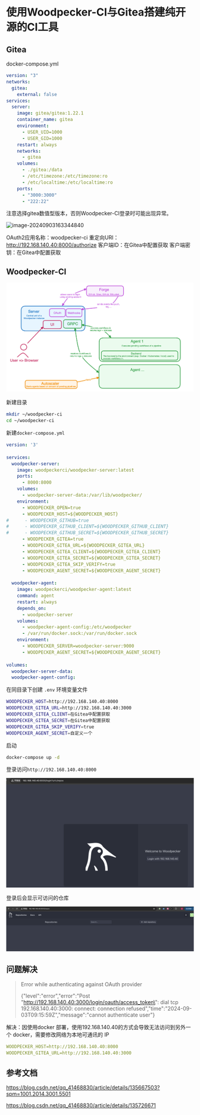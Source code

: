 # 使用Woodpecker-CI与Gitea搭建纯开源的CI工具







## Gitea

docker-compose.yml

```yaml
version: "3"
networks:
  gitea:
    external: false
services:
  server:
    image: gitea/gitea:1.22.1
    container_name: gitea
    environment:
      - USER_UID=1000
      - USER_GID=1000
    restart: always
    networks:
      - gitea
    volumes:
      - ./gitea:/data
      - /etc/timezone:/etc/timezone:ro
      - /etc/localtime:/etc/localtime:ro
    ports:
      - "3000:3000"
      - "222:22"
```

注意选择gitea数值型版本，否则Woodpecker-CI登录时可能出现异常。





![image-20240903163344840](assets/image-20240903163344840.png)

OAuth2应用名称：woodpecker-ci
重定向URI：http://192.168.140.40:8000/authorize
客户端ID：在Gitea中配置获取
客户端密钥：在Gitea中配置获取

## Woodpecker-CI

![image-20240115214403769](assets/image-20240115214403769-20240120172902754.png)

新建目录

```bash
mkdir ~/woodpecker-ci
cd ~/woodpecker-ci
```

新建`docker-compose.yml`

```yaml
version: '3'

services:
  woodpecker-server:
    image: woodpeckerci/woodpecker-server:latest
    ports:
      - 8000:8000
    volumes:
      - woodpecker-server-data:/var/lib/woodpecker/
    environment:
      - WOODPECKER_OPEN=true
      - WOODPECKER_HOST=${WOODPECKER_HOST}
#      - WOODPECKER_GITHUB=true
#      - WOODPECKER_GITHUB_CLIENT=${WOODPECKER_GITHUB_CLIENT}
#      - WOODPECKER_GITHUB_SECRET=${WOODPECKER_GITHUB_SECRET}
      - WOODPECKER_GITEA=true
      - WOODPECKER_GITEA_URL=${WOODPECKER_GITEA_URL}
      - WOODPECKER_GITEA_CLIENT=${WOODPECKER_GITEA_CLIENT}
      - WOODPECKER_GITEA_SECRET=${WOODPECKER_GITEA_SECRET}
      - WOODPECKER_GITEA_SKIP_VERIFY=true
      - WOODPECKER_AGENT_SECRET=${WOODPECKER_AGENT_SECRET}

  woodpecker-agent:
    image: woodpeckerci/woodpecker-agent:latest
    command: agent
    restart: always
    depends_on:
      - woodpecker-server
    volumes:
      - woodpecker-agent-config:/etc/woodpecker
      - /var/run/docker.sock:/var/run/docker.sock
    environment:
      - WOODPECKER_SERVER=woodpecker-server:9000
      - WOODPECKER_AGENT_SECRET=${WOODPECKER_AGENT_SECRET}

volumes:
  woodpecker-server-data:
  woodpecker-agent-config:
```

在同目录下创建 `.env` 环境变量文件

```bash
WOODPECKER_HOST=http://192.168.140.40:8000
WOODPECKER_GITEA_URL=http://192.168.140.40:3000
WOODPECKER_GITEA_CLIENT=在Gitea中配置获取
WOODPECKER_GITEA_SECRET=在Gitea中配置获取
WOODPECKER_GITEA_SKIP_VERIFY=true
WOODPECKER_AGENT_SECRET=自定义一个
```

启动

```bash
docker-compose up -d
```

登录访问`http://192.168.140.40:8000`

![image-20240904091130440](assets/image-20240904091130440.png)

登录后会显示可访问的仓库

![image-20240904091240424](assets/image-20240904091240424.png)

## 问题解决

> Error while authenticating against OAuth provider
>
> {"level":"error","error":"Post \"http://192.168.140.40:3000/login/oauth/access_token\": dial tcp 192.168.140.40:3000: connect: connection refused","time":"2024-09-03T09:15:59Z","message":"cannot authenticate user"}

解决：因使用docker 部署，使用192.168.140.40的方式会导致无法访问到另外一个 docker，需要修改网络为本地可通讯的 IP

```yaml
WOODPECKER_HOST=http://192.168.140.40:8000
WOODPECKER_GITEA_URL=http://192.168.140.40:3000
```



## 参考文档

https://blog.csdn.net/qq_41468830/article/details/135667503?spm=1001.2014.3001.5501

https://blog.csdn.net/qq_41468830/article/details/135726671
